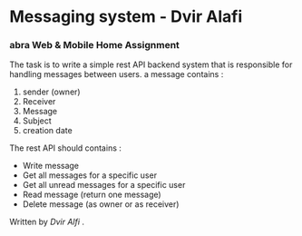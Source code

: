 # Messaging system - Dvir Alafi
### abra Web & Mobile Home Assignment

The task is to write a simple rest API backend system that is responsible for handling
messages between users.
a message contains :
1. sender (owner)
2. Receiver
3. Message
4. Subject
5. creation date


The rest API should contains :
- Write message
- Get all messages for a specific user
- Get all unread messages for a specific user
- Read message (return one message)
- Delete message (as owner or as receiver)

Written by *Dvir Alfi* .

